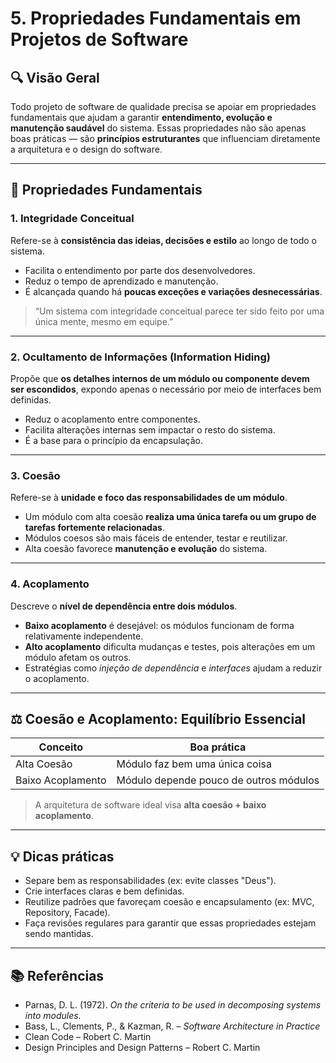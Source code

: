 # 5. Propriedades Fundamentais em Projetos de Software

## 🔍 Visão Geral

Todo projeto de software de qualidade precisa se apoiar em propriedades fundamentais que ajudam a garantir **entendimento, evolução e manutenção saudável** do sistema. Essas propriedades não são apenas boas práticas — são **princípios estruturantes** que influenciam diretamente a arquitetura e o design do software.

---

## 🧠 Propriedades Fundamentais

### 1. Integridade Conceitual

Refere-se à **consistência das ideias, decisões e estilo** ao longo de todo o sistema.

- Facilita o entendimento por parte dos desenvolvedores.
- Reduz o tempo de aprendizado e manutenção.
- É alcançada quando há **poucas exceções e variações desnecessárias**.

> “Um sistema com integridade conceitual parece ter sido feito por uma única mente, mesmo em equipe.”

---

### 2. Ocultamento de Informações (Information Hiding)

Propõe que **os detalhes internos de um módulo ou componente devem ser escondidos**, expondo apenas o necessário por meio de interfaces bem definidas.

- Reduz o acoplamento entre componentes.
- Facilita alterações internas sem impactar o resto do sistema.
- É a base para o princípio da encapsulação.

---

### 3. Coesão

Refere-se à **unidade e foco das responsabilidades de um módulo**.

- Um módulo com alta coesão **realiza uma única tarefa ou um grupo de tarefas fortemente relacionadas**.
- Módulos coesos são mais fáceis de entender, testar e reutilizar.
- Alta coesão favorece **manutenção e evolução** do sistema.

---

### 4. Acoplamento

Descreve o **nível de dependência entre dois módulos**.

- **Baixo acoplamento** é desejável: os módulos funcionam de forma relativamente independente.
- **Alto acoplamento** dificulta mudanças e testes, pois alterações em um módulo afetam os outros.
- Estratégias como _injeção de dependência_ e _interfaces_ ajudam a reduzir o acoplamento.

---

## ⚖️ Coesão e Acoplamento: Equilíbrio Essencial

| Conceito          | Boa prática                            |
| ----------------- | -------------------------------------- |
| Alta Coesão       | Módulo faz bem uma única coisa         |
| Baixo Acoplamento | Módulo depende pouco de outros módulos |

> A arquitetura de software ideal visa **alta coesão + baixo acoplamento**.

---

## 💡 Dicas práticas

- Separe bem as responsabilidades (ex: evite classes "Deus").
- Crie interfaces claras e bem definidas.
- Reutilize padrões que favoreçam coesão e encapsulamento (ex: MVC, Repository, Facade).
- Faça revisões regulares para garantir que essas propriedades estejam sendo mantidas.

---

## 📚 Referências

- Parnas, D. L. (1972). _On the criteria to be used in decomposing systems into modules._
- Bass, L., Clements, P., & Kazman, R. – _Software Architecture in Practice_
- Clean Code – Robert C. Martin
- Design Principles and Design Patterns – Robert C. Martin
